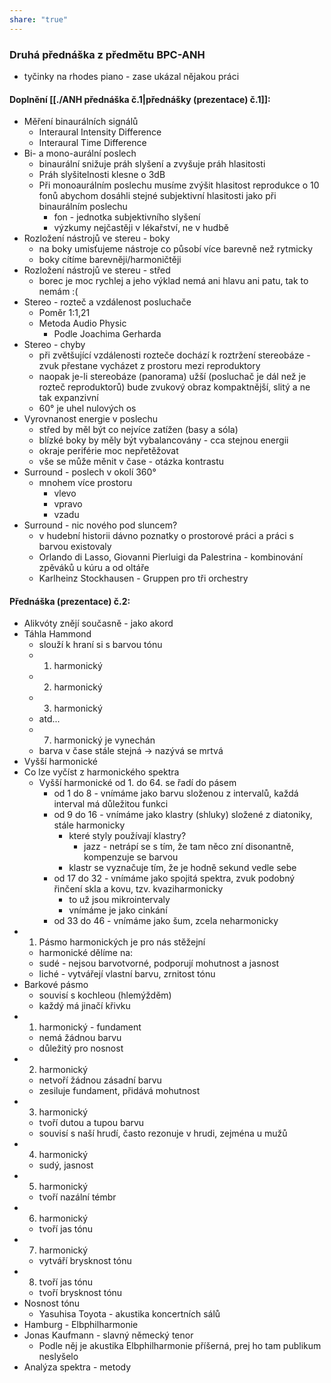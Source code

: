 ```yaml
---
share: "true"
---
```

### Druhá přednáška z předmětu BPC-ANH
- tyčinky na rhodes piano - zase ukázal nějakou práci
#### Doplnění [[./ANH přednáška č.1|přednášky (prezentace) č.1]]:
- Měření binaurálních signálů
	- Interaural Intensity Difference
	- Interaural Time Difference
- Bi- a mono-aurální poslech
	- binaurální snižuje práh slyšení a zvyšuje práh hlasitosti
	- Práh slyšitelnosti klesne o 3dB
	- Při monoaurálním poslechu musíme zvýšit hlasitost reprodukce o 10 fonů abychom dosáhli stejné subjektivní hlasitosti jako při binaurálním poslechu
		- fon - jednotka subjektivního slyšení
		- výzkumy nejčastěji v lékařství, ne v hudbě
- Rozložení nástrojů ve stereu - boky
	- na boky umisťujeme nástroje co působí více barevně než rytmicky
	- boky cítíme barevněji/harmoničtěji
- Rozložení nástrojů ve stereu - střed
	- borec je moc rychlej a jeho výklad nemá ani hlavu ani patu, tak to nemám :(
- Stereo - rozteč a vzdálenost posluchače
	- Poměr 1:1,21
	- Metoda Audio Physic
		- Podle Joachima Gerharda
- Stereo - chyby
	- při zvětšující vzdálenosti rozteče dochází k roztržení stereobáze - zvuk přestane vycházet z prostoru mezi reproduktory
	- naopak je-li stereobáze (panorama) užší (posluchač je dál než je rozteč reproduktorů) bude zvukový obraz kompaktnější, slitý a ne tak expanzivní
	- 60° je uhel nulových os
- Vyrovnanost energie v poslechu
	- střed by měl být co nejvíce zatížen (basy a sóla)
	- blízké boky by měly být vybalancovány - cca stejnou energii
	- okraje periférie moc nepřetěžovat
	- vše se může měnit v čase - otázka kontrastu
- Surround - poslech v okolí 360°
	- mnohem více prostoru
		- vlevo
		- vpravo
		- vzadu
- Surround - nic nového pod sluncem?
	- v hudební historii dávno poznatky o prostorové práci a práci s barvou existovaly
	- Orlando di Lasso, Giovanni Pierluigi da Palestrina - kombinování zpěváků u kúru a od oltáře
	- Karlheinz Stockhausen - Gruppen pro tři orchestry
#### Přednáška (prezentace) č.2:
- Alikvóty znějí současně - jako akord
- Táhla Hammond
	- slouží k hraní si s barvou tónu
	- 1. harmonický
	- 2. harmonický
	- 3. harmonický
	- atd...
	- 7. harmonický je vynechán
	- barva v čase stále stejná -> nazývá se mrtvá
- Vyšší harmonické
- Co lze vyčíst z harmonického spektra
	- Vyšší harmonické od 1. do 64. se řadí do pásem
		- od 1 do 8 - vnímáme jako barvu složenou z intervalů, každá interval má důležitou funkci
		- od 9 do 16 - vnímáme jako klastry (shluky) složené z diatoniky, stále harmonicky
			- které styly používají klastry?
				- jazz - netrápí se s tím, že tam něco zní disonantně, kompenzuje se barvou
			- klastr se vyznačuje tím, že je hodně sekund vedle sebe
		- od 17 do 32 - vnímáme jako spojitá spektra, zvuk podobný řinčení skla a kovu, tzv. kvaziharmonicky
			- to už jsou mikrointervaly
			- vnímáme je jako cinkání
		- od 33 do 46 - vnímáme jako šum, zcela neharmonicky
- 1. Pásmo harmonických je pro nás stěžejní
	- harmonické dělíme na:
	- sudé - nejsou barvotvorné, podporují mohutnost a jasnost
	- liché - vytvářejí vlastní barvu, zrnitost tónu
- Barkové pásmo
	- souvisí s kochleou (hlemýžděm)
	- každý má jinačí křivku
- 1. harmonický - fundament
	- nemá žádnou barvu
	- důležitý pro nosnost
- 2. harmonický
	- netvoří žádnou zásadní barvu
	- zesiluje fundament, přidává mohutnost
- 3. harmonický
	- tvoří dutou a tupou barvu
	- souvisí s naší hrudí, často rezonuje v hrudi, zejména u mužů
- 4. harmonický
	- sudý, jasnost
- 5. harmonický
	- tvoří nazální témbr
- 6. harmonický
	- tvoří jas tónu
- 7. harmonický
	- vytváří brysknost tónu
- 8. tvoří jas tónu
	- tvoří brysknost tónu
- Nosnost tónu
	- Yasuhisa Toyota - akustika koncertních sálů
- Hamburg - Elbphilharmonie
- Jonas Kaufmann - slavný německý tenor
	- Podle něj je akustika Elbphilharmonie příšerná, prej ho tam publikum neslyšelo
- Analýza spektra - metody